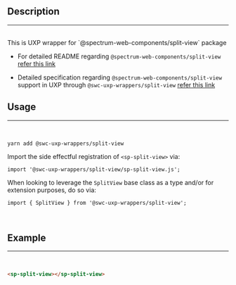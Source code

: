 ## Description

---

<br />
This is UXP wrapper for `@spectrum-web-components/split-view` package 
<br />

-   For detailed README regarding `@spectrum-web-components/split-view` [refer this link](https://www.npmjs.com/package/@spectrum-web-components/split-view/v/0.37.0)

-   Detailed specification regarding `@spectrum-web-components/split-view` support in UXP through `@swc-uxp-wrappers/split-view` [refer this link](https://developer.adobe.com/photoshop/uxp/2022/uxp-api/reference-spectrum/swc/)

## Usage

---

<br />

```
yarn add @swc-uxp-wrappers/split-view
```

Import the side effectful registration of `<sp-split-view>` via:

```
import '@swc-uxp-wrappers/split-view/sp-split-view.js';
```

When looking to leverage the `SplitView` base class as a type and/or for extension purposes, do so via:

```
import { SplitView } from '@swc-uxp-wrappers/split-view';
```

<br />

## Example

---

<br />

```html
<sp-split-view></sp-split-view>
```
